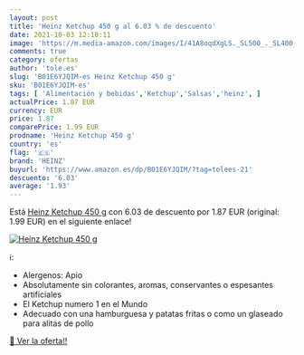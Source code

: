 ```yaml
---
layout: post
title: 'Heinz Ketchup 450 g al 6.03 % de descuento'
date: 2021-10-03 12:10:11
image: 'https://m.media-amazon.com/images/I/41A8oqdXgLS._SL500_._SL400_.jpg'
comments: true
category: ofertas
author: 'tole.es'
slug: 'B01E6YJQIM-es Heinz Ketchup 450 g'
sku: 'B01E6YJQIM-es'
tags: [ 'Alimentación y bebidas','Ketchup','Salsas','heinz', ]
actualPrice: 1.87 EUR
currency: EUR
price: 1.87
comparePrice: 1.99 EUR
prodname: 'Heinz Ketchup 450 g'
country: 'es'
flag: '🇪🇸'
brand: 'HEINZ'
buyurl: 'https://www.amazon.es/dp/B01E6YJQIM/?tag=tolees-21'
descuento: '6.03'
average: '1.93'
---
```


Está [Heinz Ketchup 450 g](https://www.amazon.es/dp/B01E6YJQIM/?tag=tolees-21) con 6.03 de descuento por 1.87 EUR (original: 1.99 EUR) en el siguiente enlace!

[![Heinz Ketchup 450 g](https://m.media-amazon.com/images/I/41A8oqdXgLS._SL500_._SL400_.jpg)](https://www.amazon.es/dp/B01E6YJQIM/?tag=tolees-21)

ℹ️:

- Alergenos: Apio
- Absolutamente sin colorantes, aromas, conservantes o espesantes artificiales
- El Ketchup numero 1 en el Mundo
- Adecuado con una hamburguesa y patatas fritas o como un glaseado para alitas de pollo

[🛒 Ver la oferta!!](https://www.amazon.es/dp/B01E6YJQIM/?tag=tolees-21)
